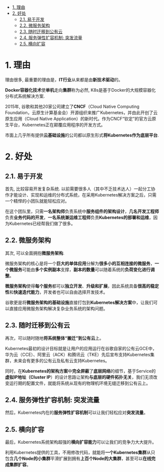 
<!-- @import "[TOC]" {cmd="toc" depthFrom=1 depthTo=6 orderedList=false} -->

<!-- code_chunk_output -->

- [1. 理由](#1-理由)
- [2. 好处](#2-好处)
  - [2.1. 易于开发](#21-易于开发)
  - [2.2. 微服务架构](#22-微服务架构)
  - [2.3. 随时迁移到公有云](#23-随时迁移到公有云)
  - [2.4. 服务弹性扩容机制: 突发流量](#24-服务弹性扩容机制-突发流量)
  - [2.5. 横向扩容](#25-横向扩容)

<!-- /code_chunk_output -->

# 1. 理由

理由很多, 最重要的理由是，**IT行业**从来都是由**新技术驱动**的。

**Docker容器化技术**使**单机**走向**集群**称为必然, K8s是基于Docker的大规模容器化分布式系统解决方案.

2015年, 谷歌和其他20家公司建立了**CNCF**（Cloud Native Computing Foundation，云原生计算基金会）开源组织来推广Kubernetes，并由此开创了云原生应用（Cloud Native Application）的新时代。作为CNCF“钦定”的官方云原生平台，Kubernetes正在颠覆应用程序的开发方式。

市面上几乎所有提供**云基础设施**的公司都以原生形式**将Kubernetes作为底层平台**.

# 2. 好处

## 2.1. 易于开发

首先, 比较容易开发复杂系统. 以前需要很多人（其中不乏技术达人）一起分工协作才能设计、实现和运维的分布式系统，在采用Kubernetes解决方案之后，只需一个精悍的小团队就能轻松应对。

在这个团队里，只需**一名架构师**负责系统中**服务组件的架构设计**，**几名开发工程师**负责**业务代码的开发**，**一名系统兼运维工程师**负责**Kubernetes的部署和运维**，因为Kubernetes已经帮我们做了很多。

## 2.2. 微服务架构

其次, 可以全面拥抱**微服务架构**. 

微服务架构的核心是将一个**巨大的单体应用**分解为**很多小的互相连接的微服务**，**一个微服务**可能由**多个实例副本**支撑，**副本的数量**可以随着系统的**负荷变化进行调整**。

**微服务架构**使得**每个服务**都可以**独立开发**、**升级和扩展**，因此系统具备**很高的稳定性**和**快速迭代能力**，开发者也可以自由选择开发技术。

谷歌更是将**微服务架构的基础设施**直接打包到**Kubernetes解决方案**中，让我们可以直接应用微服务架构解决复杂业务系统的架构问题。

## 2.3. 随时迁移到公有云

再次，可以随时随地**将系统整体“搬迁”到公有云**上。

Kubernetes最初的设计目标就是让用户的应用运行在谷歌自家的公有云GCE中，华为云（CCE）、阿里云（ACK）和腾讯云（TKE）先后宣布支持Kubernetes集群，未来会有更多的公有云及私有云支持Kubernetes。

同时，在**Kubernetes的架构方案**中**完全屏蔽**了**底层网络**的细节，基于Service的**虚拟IP地址（Cluster IP**）的设计思路让架构**与底层的硬件拓扑无关**，我们无须改变运行期的配置文件，就能将系统从现有的物理机环境无缝迁移到公有云上。

## 2.4. 服务弹性扩容机制: 突发流量

然后，Kubernetes内在的**服务弹性扩容机制**可以让我们轻松应对**突发流量**。

## 2.5. 横向扩容

最后，Kubernetes系统架构超强的**横向扩容能力**可以让我们的竞争力大大提升。

利用Kubernetes提供的工具，不用修改代码，就能将**一个Kubernetes集群**从只包含**几个Node的小集群**平滑扩展到拥有**上百个Node的大集群**，甚至可以**在线完成集群扩容**。